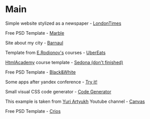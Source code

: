 # Main
Simple website stylized as a newspaper - [LondonTimes](https://kadonomaro.github.io/LondonTimes/)

Free PSD Template - [Marble](https://kadonomaro.github.io/marble/)

Site about my city - [Barnaul](https://kadonomaro.github.io/Barnaul-site/)

Template from [E.Rodionov's](https://erodionov.ru/) courses - [UberEats](https://kadonomaro.github.io/uberats-demo-frontend/)

[HtmlAcademy](https://htmlacademy.ru/) course template - [Sedona (don't finished)](https://kadonomaro.github.io/Sedona/)

Free PSD Template - [Black&White](https://kadonomaro.github.io/blackandwhite/)

Some apps after yandex conference - [Try it!](https://kadonomaro.github.io/it/)

Small visual CSS code generator - [Code Generator](https://kadonomaro.github.io/codegenerator/)

This example is taken from [Yuri Artyukh](https://www.youtube.com/user/flintyara) Youtube channel - [Canvas](https://kadonomaro.github.io/canvas/)

Free PSD Template - [Crios](https://kadonomaro.github.io/Crios/)
